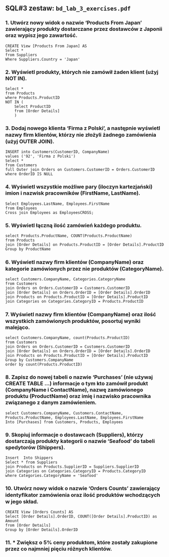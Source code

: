 ## SQL#3 zestaw: `bd_lab_3_exercises.pdf`  

### 1. Utwórz nowy widok o nazwie ‘Products From Japan’ zawierający produkty dostarczane przez dostawców z Japonii oraz wypisz jego zawartość. 

```
CREATE View [Products From Japan] AS
Select *
from Suppliers
Where Suppliers.Country = 'Japan'
```

### 2. Wyświetl produkty, których nie zamówił żaden klient (użyj NOT IN). 

```
Select *
from Products
where Products.ProductID
NOT IN (
	Select ProductID
	from [Order Details]
	)
```

### 3. Dodaj nowego klienta ‘Firma z Polski’, a następnie wyświetl nazwy ﬁrm klientów, którzy nie złożyli żadnego zamówienia (użyj OUTER JOIN). 

```
INSERT into Customers(CustomerID, CompanyName)
values ('92', 'Firma z Polski')
Select *
from Customers
full Outer join Orders on Customers.CustomerID = Orders.CustomerID
where OrderID IS NULL
```

### 4. Wyświetl wszystkie możliwe pary (iloczyn kartezjański) imion i nazwisk pracowników (FirstName, LastName). 

```
Select Employees.LastName, Employees.FirstName
from Employees
Cross join Employees as EmployeesCROSS;
```

### 5. Wyświetl łączną ilość zamówień każdego produktu.

```
select Products.ProductName, COUNT(Products.ProductName)
from Products
join [Order Details] on Products.ProductID = [Order Details].ProductID
Group by ProductName
```

### 6. Wyświetl nazwy ﬁrm klientów (CompanyName) oraz kategorie zamówionych przez nie produktów (CategoryName). 

```
select Customers.CompanyName, Categories.CategoryName
from Customers
join Orders on Orders.CustomerID = Customers.CustomerID
join [Order Details] on Orders.OrderID = [Order Details].OrderID
join Products on Products.ProductID = [Order Details].ProductID
join Categories on Categories.CategoryID = Products.ProductID
```

### 7. Wyświetl nazwy ﬁrm klientów (CompanyName) oraz ilość wszystkich zamówionych produktów, posortuj wyniki malejąco. 

```
select Customers.CompanyName, count(Products.ProductID)
from Customers
join Orders on Orders.CustomerID = Customers.CustomerID
join [Order Details] on Orders.OrderID = [Order Details].OrderID
join Products on Products.ProductID = [Order Details].ProductID
Group by Customers.CompanyName
order by count(Products.ProductID)
```

### 8.  Zapisz do nowej tabeli o nazwie ‘Purchases’ (nie używaj CREATE TABLE ...) informacje o tym kto zamówił produkt (CompanyName i ContactName), nazwę zamówionego produktu (ProductName) oraz imię i nazwisko pracownika związanego z danym zamówieniem.

```
select Customers.CompanyName, Customers.ContactName, Products.ProductName, Employees.LastName, Employees.FirstName
Into [Purchases] from Customers, Products, Employees
```

### 9.  Skopiuj informacje o dostawcach (Suppliers), którzy dostarczają produkty kategorii o nazwie ‘Seafood’ do tabeli spedytorów (Shippers).

```
Insert  Into Shippers
Select * from Suppliers
join Products on Products.SupplierID = Suppliers.SupplierID
join Categories on Categories.CategoryID = Products.CategoryID
where Categories.CategoryName = 'Seafood'
```

### 10.  Utwórz nowy widok o nazwie ‘Orders Counts’ zawierający identyﬁkator zamówienia oraz ilość produktów wchodzących w jego skład.

```
CREATE View [Orders Counts] AS
Select [Order Details].OrderID, COUNT([Order Details].ProductID) as Amount
from [Order Details]
Group by [Order Details].OrderID
```

### 11. * Zwiększ o 5% ceny produktom, które zostały zakupione przez co najmniej pięciu różnych klientów.
